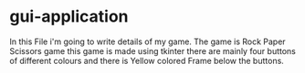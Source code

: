 # gui-application

In this File i'm going to write details of my game. The game is Rock Paper Scissors game this game is made using tkinter 
there are mainly four buttons of different colours and there is Yellow colored Frame below the buttons.
